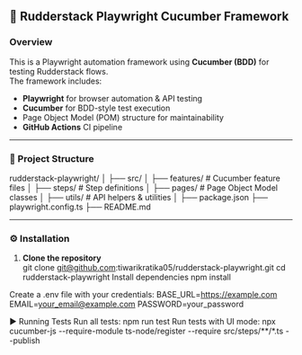 ## 📌 Rudderstack Playwright Cucumber Framework

### **Overview**
This is a Playwright automation framework using **Cucumber (BDD)** for testing Rudderstack flows.  
The framework includes:
- **Playwright** for browser automation & API testing  
- **Cucumber** for BDD-style test execution  
- Page Object Model (POM) structure for maintainability  
- **GitHub Actions** CI pipeline

---

### **📂 Project Structure**
rudderstack-playwright/
│
├── src/
│ ├── features/ # Cucumber feature files
│ ├── steps/ # Step definitions
│ ├── pages/ # Page Object Model classes
│ ├── utils/ # API helpers & utilities
│
├── package.json
├── playwright.config.ts
├── README.md

---

### **⚙️ Installation**
1. **Clone the repository**  
   git clone git@github.com:tiwarikratika05/rudderstack-playwright.git
   cd rudderstack-playwright
Install dependencies
npm install

Create a .env file with your credentials:
BASE_URL=https://example.com
EMAIL=your_email@example.com
PASSWORD=your_password

▶️ Running Tests
Run all tests:
npm run test
Run tests with UI mode:
npx cucumber-js --require-module ts-node/register --require src/steps/**/*.ts --publish

